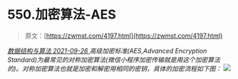 <!--yml
category: 未分类
date: 0001-01-01 00:00:00
-->

# 550.加密算法-AES

> 原文：[https://zwmst.com/4197.html](https://zwmst.com/4197.html)

   [ *数据结构与算法* ](https://zwmst.com/%e6%95%b0%e6%8d%ae%e7%bb%93%e6%9e%84%e4%b8%8e%e7%ae%97%e6%b3%95)*[ <time datetime="2021-09-27T01:28:09+08:00"> 2021-09-26 </time> ](https://zwmst.com/4197.html)  高级加密标准(AES,Advanced Encryption Standard)为最常见的对称加密算法(微信小程序加密传输就是用这个加密算法的)。对称加密算法也就是加密和解密用相同的密钥，具体的加密流程如下图：
![](img/0a245893e8977425adab63ce6cf36aed.png)*